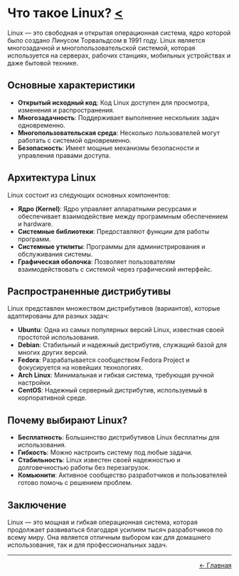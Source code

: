# Что такое Linux? <a href="../">&lt;</a>

Linux — это свободная и открытая операционная система, ядро которой было создано Линусом Торвальдсом в 1991 году. Linux является многозадачной и многопользовательской системой, которая используется на серверах, рабочих станциях, мобильных устройствах и даже бытовой технике.

## Основные характеристики

- **Открытый исходный код**: Код Linux доступен для просмотра, изменения и распространения.
- **Многозадачность**: Поддерживает выполнение нескольких задач одновременно.
- **Многопользовательская среда**: Несколько пользователей могут работать с системой одновременно.
- **Безопасность**: Имеет мощные механизмы безопасности и управления правами доступа.

## Архитектура Linux

Linux состоит из следующих основных компонентов:

- **Ядро (Kernel)**: Ядро управляет аппаратными ресурсами и обеспечивает взаимодействие между программным обеспечением и hardware.
- **Системные библиотеки**: Предоставляют функции для работы программ.
- **Системные утилиты**: Программы для администрирования и обслуживания системы.
- **Графическая оболочка**: Позволяет пользователям взаимодействовать с системой через графический интерфейс.

## Распространенные дистрибутивы

Linux представлен множеством дистрибутивов (вариантов), которые адаптированы для разных задач:

- **Ubuntu**: Одна из самых популярных версий Linux, известная своей простотой использования.
- **Debian**: Стабильный и надежный дистрибутив, служащий базой для многих других версий.
- **Fedora**: Разрабатывается сообществом Fedora Project и фокусируется на новейших технологиях.
- **Arch Linux**: Минимальная и гибкая система, требующая ручной настройки.
- **CentOS**: Надежный серверный дистрибутив, используемый в корпоративной среде.

## Почему выбирают Linux?

- **Бесплатность**: Большинство дистрибутивов Linux бесплатны для использования.
- **Гибкость**: Можно настроить систему под любые задачи.
- **Стабильность**: Linux известен своей надежностью и долговечностью работы без перезагрузок.
- **Комьюнити**: Активное сообщество разработчиков и пользователей готово помочь с решением проблем.

## Заключение

Linux — это мощная и гибкая операционная система, которая продолжает развиваться благодаря усилиям тысяч разработчиков по всему миру. Она является отличным выбором как для домашнего использования, так и для профессиональных задач.

---

<p align="right">
<a href="../">← Главная</a>
</p>